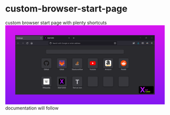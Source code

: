 # custom-browser-start-page
custom browser start page with plenty shortcuts
![](.github/thumbnail.png)
documentation will follow